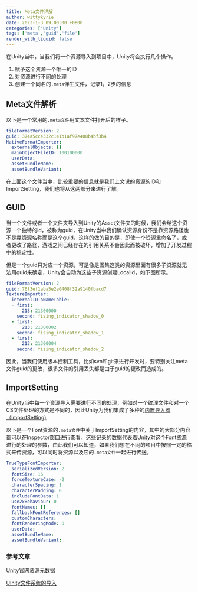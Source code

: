 ```yaml
---
title: Meta文件详解
author: wittykyrie
date: 2023-1-3 09:00:00 +0800
categories: ['Unity']
tags: ['meta','guid','file']
render_with_liquid: false
---
```


在Unity当中，当我们将一个资源导入到项目中，Unity将会执行几个操作。
1. 赋予这个资源一个唯一的ID
2. 对资源进行不同的处理
3. 创建一个同名的`.meta`伴生文件，记录1，2步的信息

## Meta文件解析

以下是一个常用的`.meta文件`用文本文件打开后的样子。

```yaml
fileFormatVersion: 2
guid: 374a5cce332c141b1af97e408b4bf3b4
NativeFormatImporter:
  externalObjects: {}
  mainObjectFileID: 100100000
  userData: 
  assetBundleName: 
  assetBundleVariant: 
```
在上面这个文件当中，比较重要的信息就是我们上文说的资源的ID和ImportSetting，我们也将从这两部分来进行了解。

## GUID
当一个文件或者一个文件夹导入到Unity的Asset文件夹的时候，我们会给这个资源一个独特的Id，被称为guid，在Unity当中我们确认资源身份不是靠资源路径也不是靠资源名称而是这个guid，这样的做的目的是，即使一个资源重命名了，或者更改了路径，游戏之间已经存在的引用关系不会因此而被破坏，增加了开发过程中的稳定性。

但是一个guid只对应一个资源，可是像是图集这类的资源里面有很多子资源就无法用guid来确定，Unity会自动为这些子资源创建LocalId，如下图所示。
```yaml
fileFormatVersion: 2
guid: 76f3ef1aba5e2e0408f32a9140fbacd7
TextureImporter:
  internalIDToNameTable:
  - first:
      213: 21300000
    second: fising_indicator_shadow_0
  - first:
      213: 21300002
    second: fising_indicator_shadow_1
  - first:
      213: 21300004
    second: fising_indicator_shadow_2
```

因此，当我们使用版本控制工具，比如svn和git来进行开发时，要特别关注meta文件guid的更改，很多文件的引用丢失都是由于guid的更改而造成的。

## ImportSetting
在Unity当中每一个资源导入需要进行不同的处理，例如对一个纹理文件和对一个CS文件处理的方式是不同的，因此Unity为我们集成了多种的[内置导入器（ImportSetting)](https://docs.unity3d.com/cn/current/Manual/BuiltInImporters.html)

以下是一个Font资源的`.meta文件`中关于ImportSetting的内容，其中的大部分内容都可以在Inspector窗口进行查看。这些记录的数据代表着Unity对这个Font资源进行的处理的参数，由此我们可以知道，如果我们想在不同的项目中按照一定的格式来传资源，可以同时将资源以及它的`.meta文件`一起进行传送。
```yaml
TrueTypeFontImporter:
  serializedVersion: 2
  fontSize: 16
  forceTextureCase: -2
  characterSpacing: 1
  characterPadding: 0
  includeFontData: 1
  use2xBehaviour: 0
  fontNames: []
  fallbackFontReferences: []
  customCharacters: 
  fontRenderingMode: 0
  userData: 
  assetBundleName: 
  assetBundleVariant: 

```



### 参考文章

[Unity官网资源元数据](https://docs.unity3d.com/cn/current/Manual/AssetMetadata.html)

[UInity文件系统的导入](https://blog.uwa4d.com/archives/USparkle_inf_UnityEngine.html)